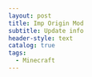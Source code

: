 ```yaml
---
layout: post
title: Imp Origin Mod
subtitle: Update info
header-style: text
catalog: true
tags:
  - Minecraft
---
```

